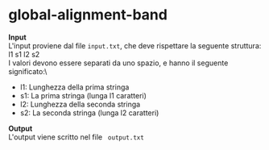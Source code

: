 # global-alignment-band

**Input**\
L'input proviene dal file `input.txt`, che deve rispettare la seguente struttura:\
l1 s1 l2 s2\
I valori devono essere separati da uno spazio, e hanno il seguente significato:\
- l1: Lunghezza della prima stringa
- s1: La prima stringa (lunga l1 caratteri)
- l2: Lunghezza della seconda stringa
- s2: La seconda stringa (lunga l2 caratteri)

**Output**\
L'output viene scritto nel file ` output.txt`

